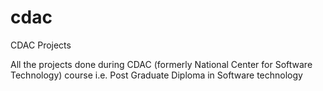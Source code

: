 # cdac
CDAC Projects

All the projects done during CDAC (formerly National Center for Software Technology) course 
i.e. Post Graduate Diploma in Software technology
